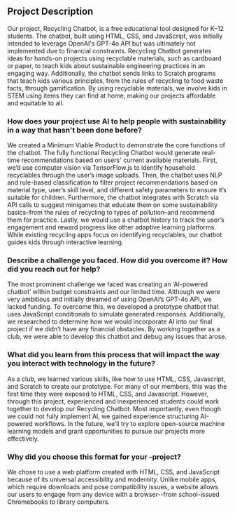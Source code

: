 ## Project Description

Our project, Recycling Chatbot, is a free educational tool designed for K–12 students. The chatbot, built using HTML, CSS, and JavaScript, was initially intended to leverage OpenAI's GPT-4o API but was ultimately not implemented due to financial constraints. Recycling Chatbot generates ideas for hands-on projects using recyclable materials, such as cardboard or paper, to teach kids about sustainable engineering practices in an engaging way. Additionally, the chatbot sends links to Scratch programs that teach kids various principles, from the rules of recycling to food waste facts, through gamification. By using recyclable materials, we involve kids in STEM using items they can find at home, making our projects affordable and equitable to all.

### How does your project use AI to help people with sustainability in a way that hasn't been done before?  
We created a Minimum Viable Product to demonstrate the core functions of the chatbot. The fully functional Recycling Chatbot would generate real-time recommendations based on users' current available materials. First, we’d use computer vision via TensorFlow.js to identify household recyclables through the user’s image uploads. Then, the chatbot uses NLP and rule-based classification to filter project recommendations based on material type, user’s skill level, and different safety parameters to ensure it’s suitable for children. Furthermore, the chatbot integrates with Scratch via API calls to suggest minigames that educate them on some sustainability basics–from the rules of recycling to types of pollution–and recommend them for practice. Lastly, we would use a chatbot history to track the user’s engagement and reward progress like other adaptive learning platforms. While existing recycling apps focus on identifying recyclables, our chatbot guides kids through interactive learning. 

### Describe a challenge you faced. How did you overcome it? How did you reach out for help?  
The most prominent challenge we faced was creating an ‘AI-powered chatbot’ within budget constraints and our limited time. Although we were very ambitious and initially dreamed of using OpenAI’s GPT-4o API, we lacked funding. To overcome this, we developed a prototype chatbot that uses JavaScript conditionals to simulate generated responses. Additionally, we researched to determine how we would incorporate AI into our final project if we didn’t have any financial obstacles. By working together as a club, we were able to develop this chatbot and debug any issues that arose. 

### What did you learn from this process that will impact the way you interact with technology in the future?  
As a club, we learned various skills, like how to use HTML, CSS, Javascript, and Scratch to create our prototype. For many of our members, this was the first time they were exposed to HTML, CSS, and Javascript. However, through this project, experienced and inexperienced students could work together to develop our Recycling Chatbot. Most importantly, even though we could not fully implement AI, we gained experience structuring AI-powered workflows. In the future, we’ll try to explore open-source machine learning models and grant opportunities to pursue our projects more effectively. 

### Why did you choose this format for your -project? 
We chose to use a web platform created with HTML, CSS, and JavaScript because of its universal accessibility and modernity. Unlike mobile apps, which require downloads and pose compatibility issues, a website allows our users to engage from any device with a browser--from school-issued Chromebooks to library computers. 
